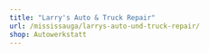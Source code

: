 ```yaml
---
title: "Larry's Auto & Truck Repair"
url: /mississauga/larrys-auto-und-truck-repair/
shop: Autowerkstatt
---
```

